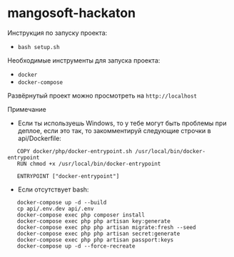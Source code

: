 # mangosoft-hackaton

Инструкция по запуску проекта:

 - `bash setup.sh`

Необходимые инструменты для запуска проекта:

 - `docker`
 - `docker-compose`
 
 Развёрнутый проект можно просмотреть на `http://localhost`
 
 Примечание
 - Если ты используешь Windows, то у тебе могут быть проблемы при деплое, если это так, 
 то закомментируй следующие строчки в api/Dockerfile:
 ````
    COPY docker/php/docker-entrypoint.sh /usr/local/bin/docker-entrypoint
    RUN chmod +x /usr/local/bin/docker-entrypoint
    
    ENTRYPOINT ["docker-entrypoint"]
````
 - Если отсутствует bash:
 ````
    docker-compose up -d --build
    cp api/.env.dev api/.env
    docker-compose exec php composer install
    docker-compose exec php php artisan key:generate
    docker-compose exec php php artisan migrate:fresh --seed
    docker-compose exec php php artisan secret:generate
    docker-compose exec php php artisan passport:keys
    docker-compose up -d --force-recreate
 ````